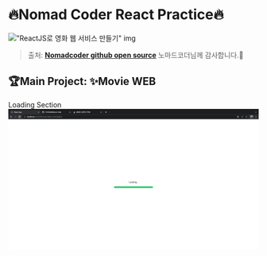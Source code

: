 # 🔥Nomad Coder React Practice🔥

!["ReactJS로 영화 웹 서비스 만들기" img](https://nomadcoders.co/_next/image?url=https%3A%2F%2Fd1telmomo28umc.cloudfront.net%2Fmedia%2Fpublic%2Fthumbnails%2Freact-for-beginners.jpeg&w=1080&q=75)

> 출처: [**Nomadcoder github open source**](https://github.com/serranoarevalo) 노마드코더님께 감사합니다.🙌
  
## 🏆Main Project: ✨Movie WEB

Loading Section
![Loading img](mdImg/loading.png)